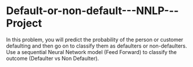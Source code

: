 # Default-or-non-default---NNLP---Project
In this problem, you will predict the probability of the person or customer defaulting and then go on to classify them as defaulters or non-defaulters. Use a sequential Neural Network model (Feed Forward) to classify the outcome (Defaulter vs Non Defaulter).
